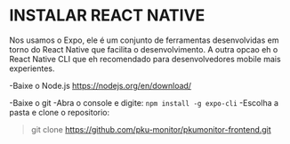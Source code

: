 # INSTALAR REACT NATIVE
Nos usamos o Expo, ele é um conjunto de ferramentas desenvolvidas em torno do React Native que facilita o desenvolvimento.
A outra opcao eh o React Native CLI que eh recomendado para desenvolvedores mobile mais experientes.

-Baixe o Node.js https://nodejs.org/en/download/

-Baixe o git 
-Abra o console e digite:
```npm install -g expo-cli```
-Escolha a pasta e clone o repositorio:
> git clone https://github.com/pku-monitor/pkumonitor-frontend.git

 
